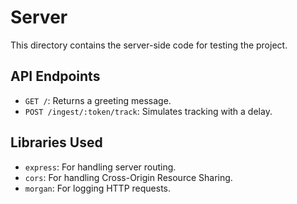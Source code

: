 # Server

This directory contains the server-side code for testing the project.

## API Endpoints

- `GET /`: Returns a greeting message.
- `POST /ingest/:token/track`: Simulates tracking with a delay.

## Libraries Used

- `express`: For handling server routing.
- `cors`: For handling Cross-Origin Resource Sharing.
- `morgan`: For logging HTTP requests.
